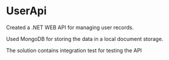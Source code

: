 # UserApi

Created a .NET WEB API for managing user records.

Used MongoDB for storing the data in a local document storage.

The solution contains integration test for testing the API
